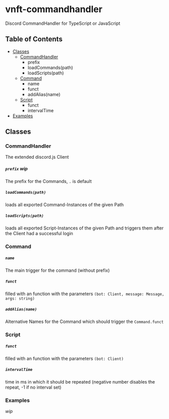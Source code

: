 # vnft-commandhandler
Discord CommandHandler for TypeScript or JavaScript

## Table of Contents

* [Classes](#classes)
  * [CommandHandler](#commandhandler)
    - prefix
    - loadCommands(path)
    - loadScripts(path)
  * [Command](#command)
    - name
    - funct
    - addAlias(name)
  * [Script](#script)
    - funct
    - intervalTime
* [Examples](#examples)

## Classes

### CommandHandler
The extended discord.js Client

##### `prefix` *wip*
The prefix for the Commands, `.` is default 

##### `loadCommands(path)`
loads all exported Command-Instances of the given Path

##### `loadScripts(path)`
loads all exported Script-Instances of the given Path and triggers them after the Client had a successful login

### Command

##### `name`
The main trigger for the command (without prefix)

##### `funct`
filled with an function with the parameters `(bot: Client, message: Message, args: string)`

##### `addAlias(name)`
Alternative Names for the Command which should trigger the `Command.funct`



### Script


##### `funct`
filled with an function with the parameters `(bot: Client)`

##### `intervalTime`
time in ms in which it should be repeated (negative number disables the repeat, -1 if no interval set)

### Examples

*wip*
